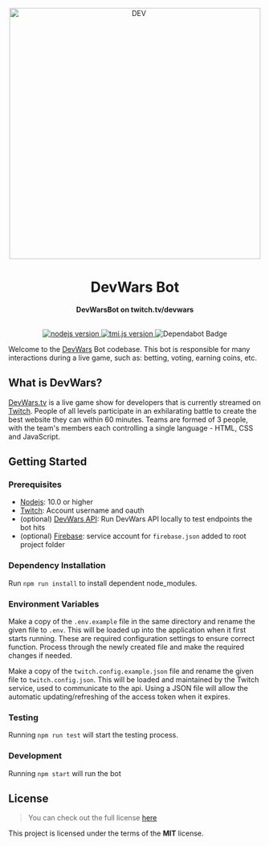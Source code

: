 <div align="center">
  <br>
  <img alt="DEV" src="https://i.imgur.com/FxskbDN.png" width="500px">
  <h1>DevWars Bot</h1>
  <strong>DevWarsBot on twitch.tv/devwars</strong>
</div>
<br>
<p align="center">
    <a href="">
    <img src="https://img.shields.io/badge/Nodejs-v10.0.0-green.svg" alt="nodejs version">
    </a>
    <a href="http://typeorm.io/#/">
    <img src="https://img.shields.io/badge/tmi.js-v1.3.1-purple.svg" alt="tmi.js version">
    </a>
    <img src="https://flat.badgen.net/dependabot/DevWars/devwars-bot/?icon=dependabot" alt="Dependabot Badge" />
</p>

Welcome to the [DevWars](https://wwww.devwars.tv/) Bot codebase. This bot is responsible for many interactions during a live game, such as: betting, voting, earning coins, etc.

## What is DevWars?

[DevWars.tv](https://www.devwars.tv/) is a live game show for developers that is currently streamed on [Twitch](https://www.twitch.tv/devwars). People of all levels participate in an exhilarating battle to create the best website they can within 60 minutes. Teams are formed of 3 people, with the team's members each controlling a single language - HTML, CSS and JavaScript.

## Getting Started

### Prerequisites

-   [Nodejs](https://nodejs.org/en/): 10.0 or higher
-   [Twitch](https://dev.twitch.tv/docs/irc): Account username and oauth
-   (optional) [DevWars API](https://github.com/DevWars/devwars-api): Run DevWars API locally to test endpoints the bot hits
-   (optional) [Firebase](https://firebase.google.com/): service account for `firebase.json` added to root project folder

### Dependency Installation

Run `npm run install` to install dependent node_modules.

### Environment Variables

Make a copy of the `.env.example` file in the same directory and rename the given file to `.env`. This will be loaded up into the application when it first starts running. These are required configuration settings to ensure correct function. Process through the newly created file and make the required changes if needed.

Make a copy of the `twitch.config.example.json` file and rename the given file to `twitch.config.json`. This will be loaded and maintained by the Twitch service, used to communicate to the api. Using a JSON file will allow the automatic updating/refreshing of the access token when it expires.

### Testing

Running `npm run test` will start the testing process.

### Development

Running `npm start` will run the bot

## License

> You can check out the full license [here](https://github.com/DevWars/devwars-bot/blob/master/LICENSE.md)

This project is licensed under the terms of the **MIT** license.
